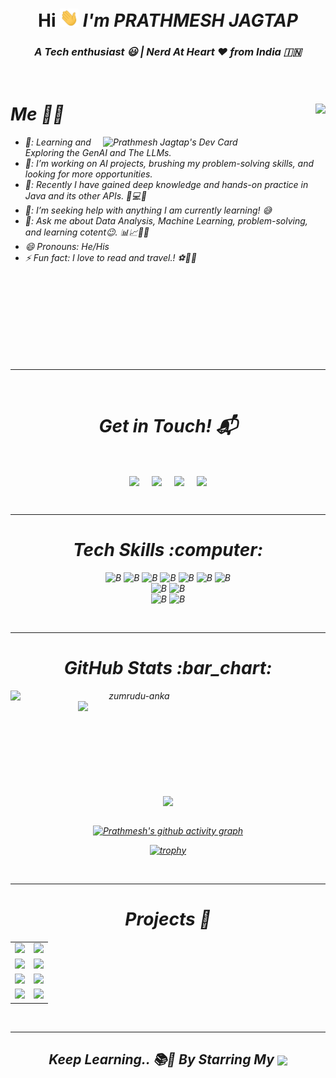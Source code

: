 <h1 align="center"> Hi <img src="https://raw.githubusercontent.com/ABSphreak/ABSphreak/master/gifs/Hi.gif" width="30px"><i> I'm PRATHMESH JAGTAP <i></h1>
<h3 align="center">A Tech enthusiast 😃 | Nerd At Heart ❤️ from India 🇮🇳</h3>

<br>
  
# Me 👨‍💻 <img src="https://komarev.com/ghpvc/?username=prathmesh-jagtap&color=brightgreen&label=visitors&style=for-the-badge" align="right" />
<a href="https://app.daily.dev/prathmesh_jagtap"><img src="https://api.daily.dev/devcards/v2/RViwtyL3CurfDD86ZO2Ol.png?type=default&r=q83" width="356" alt="Prathmesh Jagtap's Dev Card" align="right"/></a>
- 🏫: Learning and Exploring the GenAI and The LLMs.
- 🔭: I’m working on AI  projects, brushing my problem-solving skills, and looking for more opportunities.
- 🌱: Recently I have gained deep knowledge and hands-on practice in Java and its other APIs. 🧠💻🤖
- 🤔: I’m seeking help with anything I am currently learning! 😅
- 💬: Ask me about Data Analysis, Machine Learning, problem-solving, and learning cotent😉. 📊📈🤖🧠
- 😄  Pronouns: He/His
- ⚡  Fun fact: I love to read and travel.! ⚽🎾🎹

<br><br><br><br><br><br><br><br>
<hr>
<Br>
<h1 align="center">Get in Touch! 📬</h1>
<Br>
<p align="center">
<a href="https://www.linkedin.com/in/jagtaprathmesh19/" target="blank"><img align="center" src="https://img.shields.io/badge/Prathmesh Jagtap-3a05b7194?style=for-the-badge&logo=linkedin&logoColor=white" /></a> &nbsp;&nbsp;&nbsp;  
  <a href="mailto:jagtaprathmesh19@gmail.com" target="blank"><img align="center" src="https://img.shields.io/badge/jagtaprathmesh19@gmail.com-D14836?style=for-the-badge&logo=gmail&logoColor=white" /></a>    &nbsp;&nbsp;&nbsp;       
  <a href="https://www.github.com/jagtaprathmesh19" target="blank"><img align="center" src="https://img.shields.io/badge/-Prathmesh Jagtap-100000?style=for-the-badge&logo=github&logoColor=white" /></a>  &nbsp;&nbsp;&nbsp;   
  <a href="https://drive.google.com/file/d/1s2-lqhAWDAabjGtC8nEj39Cg9sMwL8Ev/view?usp=sharing" target="blank"><img align="center" src="https://img.shields.io/badge/-Resume-100000?style=for-the-badge&color=blue" /></a>
</p>

<Br>
<hr>
<div align="center">
  <h1>Tech Skills :computer: </h1>

![B](https://icongr.am/devicon/python-original.svg?size=55&color=563d7c) ![B](https://icongr.am/devicon/mysql-original-wordmark.svg?size=70&color=currentColor)
![B](https://icongr.am/devicon/django-original.svg?size=55&color=currentColor)
![B](https://icongr.am/devicon/docker-original.svg?size=70&color=currentColor) ![B](https://icongr.am/devicon/c-original.svg?size=55&color=563d7c) 
![B](https://icongr.am/devicon/html5-original.svg?size=55&color=563d7c) ![B](https://icongr.am/devicon/css3-original.svg?size=55&color=563d7c)  
![B](https://icongr.am/devicon/git-original.svg?size=55&color=563d7c)  ![B](https://icongr.am/octicons/mark-github.svg?size=55&color=949494)  
![B](https://icongr.am/devicon/mongodb-original.svg?size=55&color=563d7c)
![B](https://icongr.am/devicon/java-original.svg?size=55&color=563d7c)

</div>

<Br>
<hr>
<div align="center">
  <h1>GitHub Stats :bar_chart: </h1>

<div align="center">
  <div align="center">
    <a href="https://github.com/denvercoder1/github-readme-streak-stats" title="Go to Source">
      <img
        align="left"
        width="396"
        src="https://github-readme-streak-stats.herokuapp.com/?user=prathmesh-jagtap&theme=dark&count_private=true&border=61dafb&hide_border=true"
        alt="zumrudu-anka"
      />
    </a>
    <a href="https://github.com/anuraghazra/github-readme-stats" title="Go to Source">
      <img
        align="right"
        width="396"
        src="https://github-readme-stats.vercel.app/api?username=prathmesh-jagtap&show_icons=true&theme=dark&count_private=true&border_color=61dafb&hide_border=true"
      />
    </a>
  </div>
  
  <br /><br /><br /><br /><br /><br /><br /><br /><br />
  <div align="center" title="Go to Source">
    <a href="https://github.com/anuraghazra/github-readme-stats">
      <img
        width="325"
        align="center"
        src="https://github-readme-stats.vercel.app/api/top-langs/?username=prathmesh-jagtap&theme=dark&count_private=true&border_color=61dafb&hide_border=true"
      />
    </a>
  </div>
  <br />
  
  [![Prathmesh's github activity graph](https://github-readme-activity-graph.vercel.app/graph?username=prathmesh-jagtap&theme=github)](https://github.com/ashutosh00710/github-readme-activity-graph)

  [![trophy](https://github-profile-trophy.vercel.app/?username=prathmesh-jagtap&theme=onedark)](https://github.com/ryo-ma/github-profile-trophy)

<Br>
<hr>
  <div align="center">
   <h1>Projects 🚀</h1>
   <table>
      <tr>
         <td>
            <a href="https://github.com/prathmesh-jagtap/Credit-Card-Default-Prediction-ML-Project">
               <img src="https://github-readme-stats.vercel.app/api/pin/?username=prathmesh-jagtap&repo=Credit-Card-Default-Prediction-ML-Project&theme=dark" width="100%" />
            </a>
         </td>
         <td>
            <a href="https://github.com/prathmesh-jagtap/Housing-Price-Prediction-ML-Project">
               <img src="https://github-readme-stats.vercel.app/api/pin/?username=prathmesh-jagtap&repo=Housing-Price-Prediction-ML-Project&theme=dark" width="100%" />
            </a>
         </td>
      </tr>
      <tr>
         <td>
            <a href="https://github.com/prathmesh-jagtap/Customer-Churn-Prediction">
               <img src="https://github-readme-stats.vercel.app/api/pin/?username=prathmesh-jagtap&repo=Customer-Churn-Prediction&theme=dark" width="100%" />
            </a>
         </td>
         <td>
            <a href="https://github.com/prathmesh-jagtap/Location-FInder">
               <img src="https://github-readme-stats.vercel.app/api/pin/?username=prathmesh-jagtap&repo=Location-FInder&theme=dark" width="100%" />
            </a>
         </td>
      </tr>
      <tr>
         <td>
            <a href="https://github.com/prathmesh-jagtap/Flask-Playlister-App">
               <img src="https://github-readme-stats.vercel.app/api/pin/?username=prathmesh-jagtap&repo=Flask-Playlister-App&theme=dark" width="100%" />
            </a>
         </td>
         <td>
            <a href="https://github.com/prathmesh-jagtap/Amazon-Data-Scraper-Project">
               <img src="https://github-readme-stats.vercel.app/api/pin/?username=prathmesh-jagtap&repo=Amazon-Data-Scraper-Project&theme=dark" width="100%" />
            </a>
         </td>
      </tr>
      <tr>
         <td>
            <a href="https://github.com/prathmesh-jagtap/Django-Liberary-App">
               <img src="https://github-readme-stats.vercel.app/api/pin/?username=prathmesh-jagtap&repo=Django-Liberary-App&theme=dark" width="100%" />
            </a>
         </td>
         <td>
            <a href="https://github.com/prathmesh-jagtap/Python_ReviewFlask_app">
               <img src="https://github-readme-stats.vercel.app/api/pin/?username=prathmesh-jagtap&repo=Python_ReviewFlask_app&theme=dark" width="100%" />
            </a>
         </td>
      </tr>
   </table>
</div>
<!-- </div> 
   -->
<br>
<hr>
<h2 align="center">Keep Learning.. 📚📖 By Starring My <a href='https://github.com/prathmesh-jagtap?tab=repositories'><img align='center'  height="35" src="https://img.shields.io/badge/Repos!😊-purple.svg?&style=for-the-badge&logo=prathmesh-jagtap&logoColor=blue" /></a></h2>
  
